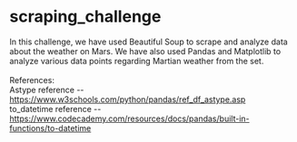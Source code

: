 # scraping_challenge
In this challenge, we have used Beautiful Soup to scrape and analyze data about the weather on Mars. We have also used Pandas
and Matplotlib to analyze various data points regarding Martian weather from the set.\
\
References:\
Astype reference -- https://www.w3schools.com/python/pandas/ref_df_astype.asp
\
to_datetime reference -- https://www.codecademy.com/resources/docs/pandas/built-in-functions/to-datetime
